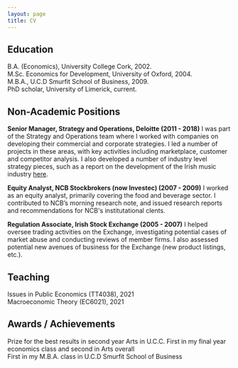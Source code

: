 ```yaml
---
layout: page
title: CV
---
```


## Education
B.A. (Economics), University College Cork, 2002.  
M.Sc. Economics for Development, University of Oxford, 2004.  
M.B.A., U.C.D Smurfit School of Business, 2009.  
PhD scholar, University of Limerick, current.

## Non-Academic Positions
**Senior Manager, Strategy and Operations, Deloitte (2011 - 2018)**
I was part of the Strategy and Operations team where I worked with companies on developing their commercial and corporate strategies. I led a number of projects in these areas, with key activities including marketplace, customer and competitor analysis. I also developed a number of industry level strategy pieces, such as a report on the development of the Irish music industry [here](https://imro.ie/news/the-socio-economic-contribution-of-music-to-the-irish-economy/).

**Equity Analyst, NCB Stockbrokers (now Investec) (2007 - 2009)**
I worked as an equity analyst, primarily covering the food and beverage sector.  I contributed to NCB’s morning research note, and issued research reports and recommendations for NCB's institutational clents.

**Regulation Associate, Irish Stock Exchange (2005 - 2007)**
I helped oversee trading activities on the Exchange, investigating potential cases of market abuse and conducting reviews of member firms. I also assessed potential new avenues of business for the Exchange (new product listings, etc.). 

## Teaching
Issues in Public Economics (TT4038), 2021  
Macroeconomic Theory (EC6021), 2021

## Awards / Achievements 
Prize for the best results in second year Arts in U.C.C.
First in my final year economics class and second in Arts overall  
First in my M.B.A. class in U.C.D Smurfit School of Business





